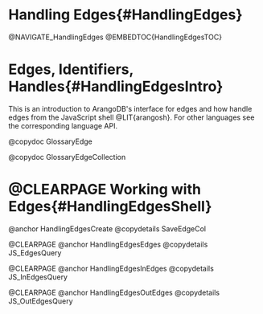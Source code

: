 Handling Edges{#HandlingEdges}
==============================

@NAVIGATE_HandlingEdges
@EMBEDTOC{HandlingEdgesTOC}

Edges, Identifiers, Handles{#HandlingEdgesIntro}
================================================

This is an introduction to ArangoDB's interface for edges and how handle
edges from the JavaScript shell @LIT{arangosh}. For other languages see the
corresponding language API.

@copydoc GlossaryEdge

@copydoc GlossaryEdgeCollection

@CLEARPAGE
Working with Edges{#HandlingEdgesShell}
=======================================

@anchor HandlingEdgesCreate
@copydetails SaveEdgeCol

@CLEARPAGE
@anchor HandlingEdgesEdges
@copydetails JS_EdgesQuery

@CLEARPAGE
@anchor HandlingEdgesInEdges
@copydetails JS_InEdgesQuery

@CLEARPAGE
@anchor HandlingEdgesOutEdges
@copydetails JS_OutEdgesQuery
